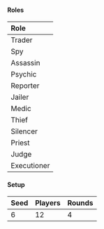 #### Roles
| Role         |
| :----------- |
| Trader       |
| Spy          |
| Assassin     |
| Psychic      |
| Reporter     |
| Jailer       |
| Medic        |
| Thief        |
| Silencer     |
| Priest       |
| Judge        |
| Executioner  |

#### Setup
| Seed | Players | Rounds  |
| :----| :-------| :------ |
| 6    | 12      | 4       |